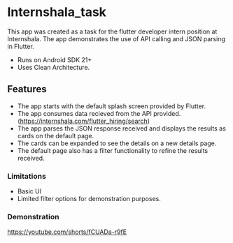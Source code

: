 # Internshala_task

This app was created as a task for the flutter developer intern position at Internshala. The app demonstrates the use of API calling and JSON parsing in Flutter.
- Runs on Android SDK 21+
- Uses Clean Architecture.
  
## Features
- The app starts with the default splash screen provided by Flutter.
- The app consumes data recieved from the API provided. (https://internshala.com/flutter_hiring/search)
- The app parses the JSON response received and displays the results as cards on the default page.
- The cards can be expanded to see the details on a new details page.
- The default page also has a filter functionality to refine the results received.

### Limitations
- Basic UI
- Limited filter options for demonstration purposes.

### Demonstration
https://youtube.com/shorts/fCUADa-r9fE

